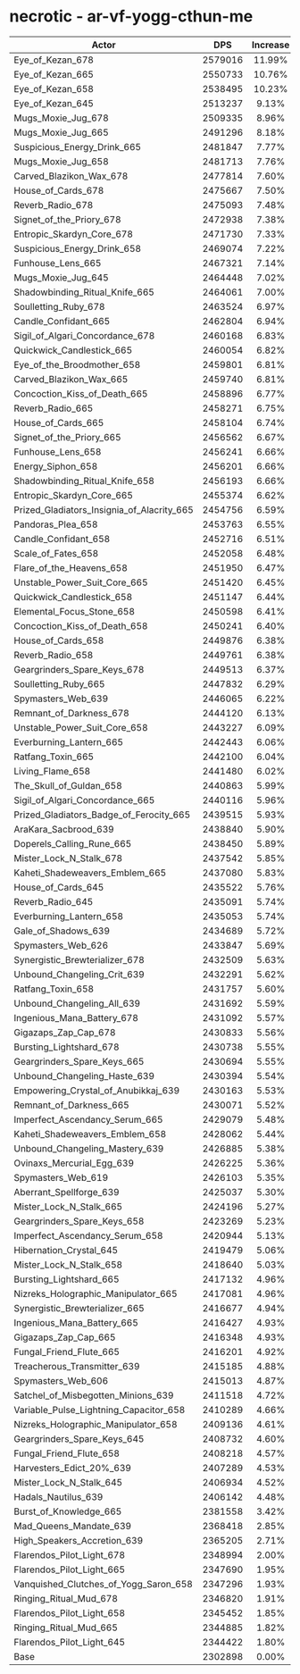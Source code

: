 # necrotic - ar-vf-yogg-cthun-me
| Actor | DPS | Increase |
|---|:---:|:---:|
|Eye_of_Kezan_678|2579016|11.99%|
|Eye_of_Kezan_665|2550733|10.76%|
|Eye_of_Kezan_658|2538495|10.23%|
|Eye_of_Kezan_645|2513237|9.13%|
|Mugs_Moxie_Jug_678|2509335|8.96%|
|Mugs_Moxie_Jug_665|2491296|8.18%|
|Suspicious_Energy_Drink_665|2481847|7.77%|
|Mugs_Moxie_Jug_658|2481713|7.76%|
|Carved_Blazikon_Wax_678|2477814|7.60%|
|House_of_Cards_678|2475667|7.50%|
|Reverb_Radio_678|2475093|7.48%|
|Signet_of_the_Priory_678|2472938|7.38%|
|Entropic_Skardyn_Core_678|2471730|7.33%|
|Suspicious_Energy_Drink_658|2469074|7.22%|
|Funhouse_Lens_665|2467321|7.14%|
|Mugs_Moxie_Jug_645|2464448|7.02%|
|Shadowbinding_Ritual_Knife_665|2464061|7.00%|
|Soulletting_Ruby_678|2463524|6.97%|
|Candle_Confidant_665|2462804|6.94%|
|Sigil_of_Algari_Concordance_678|2460168|6.83%|
|Quickwick_Candlestick_665|2460054|6.82%|
|Eye_of_the_Broodmother_658|2459801|6.81%|
|Carved_Blazikon_Wax_665|2459740|6.81%|
|Concoction_Kiss_of_Death_665|2458896|6.77%|
|Reverb_Radio_665|2458271|6.75%|
|House_of_Cards_665|2458104|6.74%|
|Signet_of_the_Priory_665|2456562|6.67%|
|Funhouse_Lens_658|2456241|6.66%|
|Energy_Siphon_658|2456201|6.66%|
|Shadowbinding_Ritual_Knife_658|2456193|6.66%|
|Entropic_Skardyn_Core_665|2455374|6.62%|
|Prized_Gladiators_Insignia_of_Alacrity_665|2454756|6.59%|
|Pandoras_Plea_658|2453763|6.55%|
|Candle_Confidant_658|2452716|6.51%|
|Scale_of_Fates_658|2452058|6.48%|
|Flare_of_the_Heavens_658|2451950|6.47%|
|Unstable_Power_Suit_Core_665|2451420|6.45%|
|Quickwick_Candlestick_658|2451147|6.44%|
|Elemental_Focus_Stone_658|2450598|6.41%|
|Concoction_Kiss_of_Death_658|2450241|6.40%|
|House_of_Cards_658|2449876|6.38%|
|Reverb_Radio_658|2449761|6.38%|
|Geargrinders_Spare_Keys_678|2449513|6.37%|
|Soulletting_Ruby_665|2447832|6.29%|
|Spymasters_Web_639|2446065|6.22%|
|Remnant_of_Darkness_678|2444120|6.13%|
|Unstable_Power_Suit_Core_658|2443227|6.09%|
|Everburning_Lantern_665|2442443|6.06%|
|Ratfang_Toxin_665|2442100|6.04%|
|Living_Flame_658|2441480|6.02%|
|The_Skull_of_Guldan_658|2440863|5.99%|
|Sigil_of_Algari_Concordance_665|2440116|5.96%|
|Prized_Gladiators_Badge_of_Ferocity_665|2439515|5.93%|
|AraKara_Sacbrood_639|2438840|5.90%|
|Doperels_Calling_Rune_665|2438450|5.89%|
|Mister_Lock_N_Stalk_678|2437542|5.85%|
|Kaheti_Shadeweavers_Emblem_665|2437080|5.83%|
|House_of_Cards_645|2435522|5.76%|
|Reverb_Radio_645|2435091|5.74%|
|Everburning_Lantern_658|2435053|5.74%|
|Gale_of_Shadows_639|2434689|5.72%|
|Spymasters_Web_626|2433847|5.69%|
|Synergistic_Brewterializer_678|2432509|5.63%|
|Unbound_Changeling_Crit_639|2432291|5.62%|
|Ratfang_Toxin_658|2431757|5.60%|
|Unbound_Changeling_All_639|2431692|5.59%|
|Ingenious_Mana_Battery_678|2431092|5.57%|
|Gigazaps_Zap_Cap_678|2430833|5.56%|
|Bursting_Lightshard_678|2430738|5.55%|
|Geargrinders_Spare_Keys_665|2430694|5.55%|
|Unbound_Changeling_Haste_639|2430394|5.54%|
|Empowering_Crystal_of_Anubikkaj_639|2430163|5.53%|
|Remnant_of_Darkness_665|2430071|5.52%|
|Imperfect_Ascendancy_Serum_665|2429079|5.48%|
|Kaheti_Shadeweavers_Emblem_658|2428062|5.44%|
|Unbound_Changeling_Mastery_639|2426885|5.38%|
|Ovinaxs_Mercurial_Egg_639|2426225|5.36%|
|Spymasters_Web_619|2426103|5.35%|
|Aberrant_Spellforge_639|2425037|5.30%|
|Mister_Lock_N_Stalk_665|2424196|5.27%|
|Geargrinders_Spare_Keys_658|2423269|5.23%|
|Imperfect_Ascendancy_Serum_658|2420944|5.13%|
|Hibernation_Crystal_645|2419479|5.06%|
|Mister_Lock_N_Stalk_658|2418640|5.03%|
|Bursting_Lightshard_665|2417132|4.96%|
|Nizreks_Holographic_Manipulator_665|2417081|4.96%|
|Synergistic_Brewterializer_665|2416677|4.94%|
|Ingenious_Mana_Battery_665|2416427|4.93%|
|Gigazaps_Zap_Cap_665|2416348|4.93%|
|Fungal_Friend_Flute_665|2416201|4.92%|
|Treacherous_Transmitter_639|2415185|4.88%|
|Spymasters_Web_606|2415013|4.87%|
|Satchel_of_Misbegotten_Minions_639|2411518|4.72%|
|Variable_Pulse_Lightning_Capacitor_658|2410289|4.66%|
|Nizreks_Holographic_Manipulator_658|2409136|4.61%|
|Geargrinders_Spare_Keys_645|2408732|4.60%|
|Fungal_Friend_Flute_658|2408218|4.57%|
|Harvesters_Edict_20%_639|2407289|4.53%|
|Mister_Lock_N_Stalk_645|2406934|4.52%|
|Hadals_Nautilus_639|2406142|4.48%|
|Burst_of_Knowledge_665|2381558|3.42%|
|Mad_Queens_Mandate_639|2368418|2.85%|
|High_Speakers_Accretion_639|2365205|2.71%|
|Flarendos_Pilot_Light_678|2348994|2.00%|
|Flarendos_Pilot_Light_665|2347690|1.95%|
|Vanquished_Clutches_of_Yogg_Saron_658|2347296|1.93%|
|Ringing_Ritual_Mud_678|2346820|1.91%|
|Flarendos_Pilot_Light_658|2345452|1.85%|
|Ringing_Ritual_Mud_665|2344885|1.82%|
|Flarendos_Pilot_Light_645|2344422|1.80%|
|Base|2302898|0.00%|
